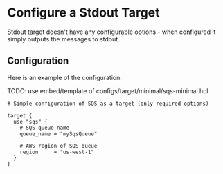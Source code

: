 # Configure a Stdout Target

Stdout target doesn't have any configurable options - when configured it simply outputs the messages to stdout.
## Configuration 

Here is an example of the configuration:

TODO: use embed/template of configs/target/minimal/sqs-minimal.hcl

```hcl
# Simple configuration of SQS as a target (only required options)

target {
  use "sqs" {
    # SQS queue name
    queue_name = "mySqsQueue"

    # AWS region of SQS queue
    region     = "us-west-1"
  }
}
```
